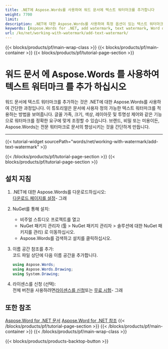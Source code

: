 ```yaml
---
title: .NET에 Aspose.Words를 사용하여 워드 문서에 텍스트 워터마크를 추가합니다
weight: 7700
limit: 
description: .NET에 대한 Aspose.Words를 사용하여 특정 옵션이 있는 텍스트 워터마크를 워드 문서에 추가하는 방법을 배우십시오. 문서의 사용자 정의 및 저장을 위해 간단한 단계를 따르십시오.
keywords: [Aspose.Words for .NET, add watermark, text watermark, Word document, watermark customization, .NET example, document processing]
url: /ko/net/working-with-watermark/add-text-watermark/
---
```

{{< blocks/products/pf/main-wrap-class >}}
{{< blocks/products/pf/main-container >}}
{{< blocks/products/pf/tutorial-page-section >}}

# 워드 문서 에 Aspose.Words 를 사용하여 텍스트 워터마크 를 추가 하십시오
워드 문서에 텍스트 워터마크를 추가하는 것은 .NET에 대한 Aspose.Words를 사용하여 간단한 과정입니다. 이 튜토리얼은 문서에 사용자 정의 가능한 텍스트 워터마크를 적용하는 방법을 보여줍니다. 글꼴 가족, 크기, 색상, 레이아웃 및 투명성 제어와 같은 기능으로 워터마크를 정확한 요구에 맞게 조정할 수 있습니다. 브랜드, 비밀 또는 미용이든, Aspose.Words는 전문 워터마크로 문서의 향상시키는 것을 간단하게 만듭니다.  

---
{{< tutorial-widget sourcePath="words/net/working-with-watermark/add-text-watermark" >}}

{{< /blocks/products/pf/tutorial-page-section >}}
{{< blocks/products/pf/tutorial-page-section >}}
## 설치 지침  
1. .NET에 대한 Aspose.Words를 다운로드하십시오:  
   [다운로드 페이지를 설정](https://releases.aspose.com/words/net/)\- 그래  

2. NuGet를 통해 설치:  
   * 비주얼 스튜디오 프로젝트를 열고  
   * NuGet 패키지 관리자 (툴 > NuGet 패키지 관리자 > 솔루션에 대한 NuGet 패키지를 관리) 로 이동하십시오.  
   * Aspose.Words를 검색하고 설치를 클릭하십시오.  

3. 이름 공간 참조를 추가:  
   코드 파일 상단에 다음 이름 공간을 추가합니다.  
   ```csharp
   using Aspose.Words;
   using Aspose.Words.Drawing;
   using System.Drawing;
   ```  

4. 라이센스를 신청 (선택):  
   전체 버전을 사용하려면[라이센스를 신청](https://purchase.aspose.com/temporary-license/)또는 [무료 시험](https://releases.aspose.com/)\- 그래  

## 또한 참조
[Aspose.Word for .NET 문서](https://docs.aspose.com/words/net/)
[Aspose.Word for .NET 참조](https://reference.aspose.com/words/net/)
{{< /blocks/products/pf/tutorial-page-section >}}
{{< /blocks/products/pf/main-container >}}
{{< /blocks/products/pf/main-wrap-class >}}

{{< blocks/products/products-backtop-button >}}